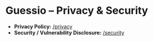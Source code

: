 # Guessio – Privacy & Security

- **Privacy Policy:** [/privacy](/privacy.md)
- **Security / Vulnerability Disclosure:** [/security](/security.md)
